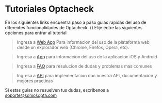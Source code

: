 # Tutoriales Optacheck

En los siguientes links encuentra paso a paso guias rapidas del uso de diferentes funcionalidades de Optacheck. 
()
Elije entre las siguientes opciones para entrar al tutorial
> Ingresa a [Web App](https://docs.optacheck.com/web_app.html) Para informacion del uso de la plataforma web desde un explorador web (Chrome, Firefox, Opera, etc). 

> Ingresa a [App](https://stackedit.io/) para informacion del uso de la aplicacion iOS y Android

> Ingresa a [FAQ](https://stackedit.io/) para resulucion de dudas y problemas mas comunes 

> Ingresa a [API](https://stackedit.io/) para implementacion con nuestra API, documentacion y mejores practicas


Si estas guias no resuelven tus dudas, escribenos a soporte@somosopta.com 

<!--stackedit_data:
eyJoaXN0b3J5IjpbLTUwMzc5OTEwNCwtNDQ5MDUxNTc5XX0=
-->